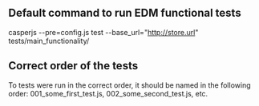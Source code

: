 ## Default command to run EDM functional tests
casperjs --pre=config.js test --base_url="http://store.url" tests/main_functionality/

## Correct order of the tests
To tests were run in the correct order, it should be named in the following order: 001_some_first_test.js, 002_some_second_test.js, etc.

